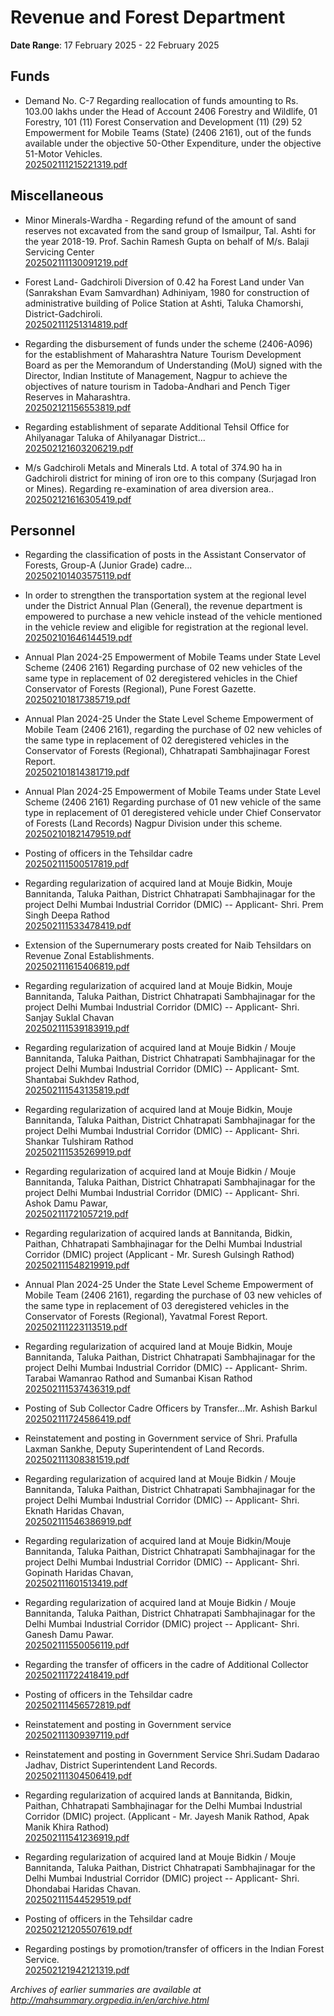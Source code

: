 # Revenue and Forest Department

**Date Range**: 17 February 2025 - 22 February 2025


## Funds
- Demand No. C-7 Regarding reallocation of funds amounting to Rs. 103.00 lakhs under the Head of Account 2406 Forestry and Wildlife, 01 Forestry, 101 (11) Forest Conservation and Development (11) (29) 52 Empowerment for Mobile Teams (State) (2406 2161), out of the funds available under the objective 50-Other Expenditure, under the objective 51-Motor Vehicles.\
  [202502111215221319.pdf](https://gr.maharashtra.gov.in/Site/Upload/Government%20Resolutions/English/202502111215221319.pdf)

## Miscellaneous
- Minor Minerals-Wardha - Regarding refund of the amount of sand reserves not excavated from the sand group of Ismailpur, Tal. Ashti for the year 2018-19. Prof. Sachin Ramesh Gupta on behalf of M/s. Balaji Servicing Center\
  [202502111130091219.pdf](https://gr.maharashtra.gov.in/Site/Upload/Government%20Resolutions/English/202502111130091219.pdf)

- Forest Land- Gadchiroli Diversion of 0.42 ha Forest Land under Van (Sanrakshan Evam Samvardhan) Adhiniyam, 1980 for construction of administrative building of Police Station at Ashti, Taluka Chamorshi, District-Gadchiroli.\
  [202502111251314819.pdf](https://gr.maharashtra.gov.in/Site/Upload/Government%20Resolutions/English/202502111251314819.pdf)

- Regarding the disbursement of funds under the scheme (2406-A096) for the establishment of Maharashtra Nature Tourism Development Board as per the Memorandum of Understanding (MoU) signed with the Director, Indian Institute of Management, Nagpur to achieve the objectives of nature tourism in Tadoba-Andhari and Pench Tiger Reserves in Maharashtra.\
  [202502121156553819.pdf](https://gr.maharashtra.gov.in/Site/Upload/Government%20Resolutions/English/202502121156553819.pdf)

- Regarding establishment of separate Additional Tehsil Office for Ahilyanagar Taluka of Ahilyanagar District...\
  [202502121603206219.pdf](https://gr.maharashtra.gov.in/Site/Upload/Government%20Resolutions/English/202502121603206219.pdf)

- M/s Gadchiroli Metals and Minerals Ltd. A total of 374.90 ha in Gadchiroli district for mining of iron ore to this company (Surjagad Iron or Mines). Regarding re-examination of area diversion area..\
  [202502121616305419.pdf](https://gr.maharashtra.gov.in/Site/Upload/Government%20Resolutions/English/202502121616305419.pdf)

## Personnel
- Regarding the classification of posts in the Assistant Conservator of Forests, Group-A (Junior Grade) cadre...\
  [202502101403575119.pdf](https://gr.maharashtra.gov.in/Site/Upload/Government%20Resolutions/English/202502101403575119.pdf)

- In order to strengthen the transportation system at the regional level under the District Annual Plan (General), the revenue department is empowered to purchase a new vehicle instead of the vehicle mentioned in the vehicle review and eligible for registration at the regional level.\
  [202502101646144519.pdf](https://gr.maharashtra.gov.in/Site/Upload/Government%20Resolutions/English/202502101646144519.pdf)

- Annual Plan 2024-25 Empowerment of Mobile Teams under State Level Scheme (2406 2161) Regarding purchase of 02 new vehicles of the same type in replacement of 02 deregistered vehicles in the Chief Conservator of Forests (Regional), Pune Forest Gazette.\
  [202502101817385719.pdf](https://gr.maharashtra.gov.in/Site/Upload/Government%20Resolutions/English/202502101817385719.pdf)

- Annual Plan 2024-25 Under the State Level Scheme Empowerment of Mobile Team (2406 2161), regarding the purchase of 02 new vehicles of the same type in replacement of 02 deregistered vehicles in the Conservator of Forests (Regional), Chhatrapati Sambhajinagar Forest Report.\
  [202502101814381719.pdf](https://gr.maharashtra.gov.in/Site/Upload/Government%20Resolutions/English/202502101814381719.pdf)

- Annual Plan 2024-25 Empowerment of Mobile Teams under State Level Scheme (2406 2161) Regarding purchase of 01 new vehicle of the same type in replacement of 01 deregistered vehicle under Chief Conservator of Forests (Land Records) Nagpur Division under this scheme.\
  [202502101821479519.pdf](https://gr.maharashtra.gov.in/Site/Upload/Government%20Resolutions/English/202502101821479519.pdf)

- Posting of officers in the Tehsildar cadre\
  [202502111500517819.pdf](https://gr.maharashtra.gov.in/Site/Upload/Government%20Resolutions/English/202502111500517819.pdf)

- Regarding regularization of acquired land at Mouje Bidkin, Mouje Bannitanda, Taluka Paithan, District Chhatrapati Sambhajinagar for the project Delhi Mumbai Industrial Corridor (DMIC) -- Applicant- Shri. Prem Singh Deepa Rathod\
  [202502111533478419.pdf](https://gr.maharashtra.gov.in/Site/Upload/Government%20Resolutions/English/202502111533478419.pdf)

- Extension of the Supernumerary posts created for Naib Tehsildars on Revenue Zonal Establishments.\
  [202502111615406819.pdf](https://gr.maharashtra.gov.in/Site/Upload/Government%20Resolutions/English/202502111615406819.pdf)

- Regarding regularization of acquired land at Mouje Bidkin, Mouje Bannitanda, Taluka Paithan, District Chhatrapati Sambhajinagar for the project Delhi Mumbai Industrial Corridor (DMIC) -- Applicant- Shri. Sanjay Suklal Chavan\
  [202502111539183919.pdf](https://gr.maharashtra.gov.in/Site/Upload/Government%20Resolutions/English/202502111539183919.pdf)

- Regarding regularization of acquired land at Mouje Bidkin / Mouje Bannitanda, Taluka Paithan, District Chhatrapati Sambhajinagar for the project Delhi Mumbai Industrial Corridor (DMIC) -- Applicant- Smt. Shantabai Sukhdev Rathod,\
  [202502111543135819.pdf](https://gr.maharashtra.gov.in/Site/Upload/Government%20Resolutions/English/202502111543135819.pdf)

- Regarding regularization of acquired land at Mouje Bidkin, Mouje Bannitanda, Taluka Paithan, District Chhatrapati Sambhajinagar for the project Delhi Mumbai Industrial Corridor (DMIC) -- Applicant- Shri. Shankar Tulshiram Rathod\
  [202502111535269919.pdf](https://gr.maharashtra.gov.in/Site/Upload/Government%20Resolutions/English/202502111535269919.pdf)

- Regarding regularization of acquired land at Mouje Bidkin / Mouje Bannitanda, Taluka Paithan, District Chhatrapati Sambhajinagar for the project Delhi Mumbai Industrial Corridor (DMIC) -- Applicant- Shri. Ashok Damu Pawar,\
  [202502111721057219.pdf](https://gr.maharashtra.gov.in/Site/Upload/Government%20Resolutions/English/202502111721057219.pdf)

- Regarding regularization of acquired lands at Bannitanda, Bidkin, Paithan, Chhatrapati Sambhajinagar for the Delhi Mumbai Industrial Corridor (DMIC) project (Applicant - Mr. Suresh Gulsingh Rathod)\
  [202502111548219919.pdf](https://gr.maharashtra.gov.in/Site/Upload/Government%20Resolutions/English/202502111548219919.pdf)

- Annual Plan 2024-25 Under the State Level Scheme Empowerment of Mobile Team (2406 2161), regarding the purchase of 03 new vehicles of the same type in replacement of 03 deregistered vehicles in the Conservator of Forests (Regional), Yavatmal Forest Report.\
  [202502111223113519.pdf](https://gr.maharashtra.gov.in/Site/Upload/Government%20Resolutions/English/202502111223113519.pdf)

- Regarding regularization of acquired land at Mouje Bidkin, Mouje Bannitanda, Taluka Paithan, District Chhatrapati Sambhajinagar for the project Delhi Mumbai Industrial Corridor (DMIC) -- Applicant- Shrim. Tarabai Wamanrao Rathod and Sumanbai Kisan Rathod\
  [202502111537436319.pdf](https://gr.maharashtra.gov.in/Site/Upload/Government%20Resolutions/English/202502111537436319.pdf)

- Posting of Sub Collector Cadre Officers by Transfer...Mr. Ashish Barkul\
  [202502111724586419.pdf](https://gr.maharashtra.gov.in/Site/Upload/Government%20Resolutions/English/202502111724586419.pdf)

- Reinstatement and posting in Government service of Shri. Prafulla Laxman Sankhe, Deputy Superintendent of Land Records.\
  [202502111308381519.pdf](https://gr.maharashtra.gov.in/Site/Upload/Government%20Resolutions/English/202502111308381519.pdf)

- Regarding regularization of acquired land at Mouje Bidkin / Mouje Bannitanda, Taluka Paithan, District Chhatrapati Sambhajinagar for the project Delhi Mumbai Industrial Corridor (DMIC) -- Applicant- Shri. Eknath Haridas Chavan,\
  [202502111546386919.pdf](https://gr.maharashtra.gov.in/Site/Upload/Government%20Resolutions/English/202502111546386919.pdf)

- Regarding regularization of acquired land at Mouje Bidkin/Mouje Bannitanda, Taluka Paithan, District Chhatrapati Sambhajinagar for the project Delhi Mumbai Industrial Corridor (DMIC) -- Applicant- Shri. Gopinath Haridas Chavan,\
  [202502111601513419.pdf](https://gr.maharashtra.gov.in/Site/Upload/Government%20Resolutions/English/202502111601513419.pdf)

- Regarding regularization of acquired land at Mouje Bidkin / Mouje Bannitanda, Taluka Paithan, District Chhatrapati Sambhajinagar for the Delhi Mumbai Industrial Corridor (DMIC) project -- Applicant- Shri. Ganesh Damu Pawar.\
  [202502111550056119.pdf](https://gr.maharashtra.gov.in/Site/Upload/Government%20Resolutions/English/202502111550056119.pdf)

- Regarding the transfer of officers in the cadre of Additional Collector\
  [202502111722418419.pdf](https://gr.maharashtra.gov.in/Site/Upload/Government%20Resolutions/English/202502111722418419.pdf)

- Posting of officers in the Tehsildar cadre\
  [202502111456572819.pdf](https://gr.maharashtra.gov.in/Site/Upload/Government%20Resolutions/English/202502111456572819.pdf)

- Reinstatement and posting in Government service\
  [202502111309397119.pdf](https://gr.maharashtra.gov.in/Site/Upload/Government%20Resolutions/English/202502111309397119.pdf)

- Reinstatement and posting in Government Service Shri.Sudam Dadarao Jadhav, District Superintendent Land Records.\
  [202502111304506419.pdf](https://gr.maharashtra.gov.in/Site/Upload/Government%20Resolutions/English/202502111304506419.pdf)

- Regarding regularization of acquired lands at Bannitanda, Bidkin, Paithan, Chhatrapati Sambhajinagar for the Delhi Mumbai Industrial Corridor (DMIC) project. (Applicant - Mr. Jayesh Manik Rathod, Apak Manik Khira Rathod)\
  [202502111541236919.pdf](https://gr.maharashtra.gov.in/Site/Upload/Government%20Resolutions/English/202502111541236919.pdf)

- Regarding regularization of acquired land at Mouje Bidkin / Mouje Bannitanda, Taluka Paithan, District Chhatrapati Sambhajinagar for the Delhi Mumbai Industrial Corridor (DMIC) project -- Applicant- Shri. Dhondabai Haridas Chavan.\
  [202502111544529519.pdf](https://gr.maharashtra.gov.in/Site/Upload/Government%20Resolutions/English/202502111544529519.pdf)

- Posting of officers in the Tehsildar cadre\
  [202502121205507619.pdf](https://gr.maharashtra.gov.in/Site/Upload/Government%20Resolutions/English/202502121205507619.pdf)

- Regarding postings by promotion/transfer of officers in the Indian Forest Service.\
  [202502121942121319.pdf](https://gr.maharashtra.gov.in/Site/Upload/Government%20Resolutions/English/202502121942121319.pdf)


*Archives of earlier summaries are available at http://mahsummary.orgpedia.in/en/archive.html*